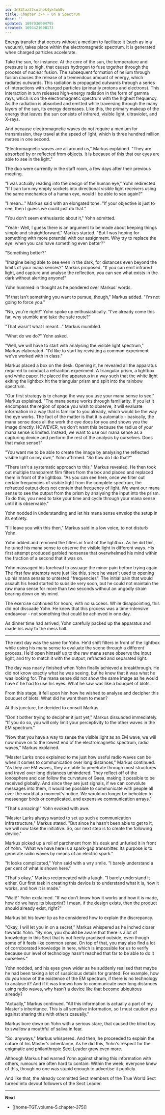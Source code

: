 ```yaml
---
id: 3n83taz32sulhok4yk4wh0v
title: Chapter 374 - On a Spectrum
desc: ''
updated: 1697036004795
created: 1694421690173
---
```


Energy transfer that occurs without a medium to facilitate it (such as in a vacuum), takes place within the electromagnetic spectrum. It is generated when charged particles accelerate.

Take the sun, for instance. At the core of the sun, the temperature and pressure is so high, that causes hydrogen to fuse together through the process of nuclear fusion. The subsequent formation of helium through fusion causes the release of a tremendous amount of energy, which radiates outwards. This radiation is propagated outwards through a series of interactions with charged particles (primarily protons and electrons). This interaction in turn releases high-energy radiation in the form of gamma rays, which is on the electromagnetic spectrum with the highest frequency. As the radiation is absorbed and emitted while traversing through the many layers of the sun, its energy decreases. Like this, the primary makeup of the energy that leaves the sun consists of infrared, visible light, ultraviolet, and X-rays.

And because electromagnetic waves do not require a medium for transmission, they travel at the speed of light, which is three hundred million metres in one second.

"Electromagnetic waves are all around us," Markus explained. "They are absorbed by or reflected from objects. It is because of this that our eyes are able to see in the light."

The duo were currently in the staff room, a few days after their previous meeting.

"I was actually reading into the design of the human eye," Yohn redirected. "If I can turn my empty sockets into directional visible light receivers using the same mechanics of a human eye, would I be able to see again?"

"I mean..." Markus said with an elongated tone. "If your objective is just to see, then I guess we could just do that."

"You don't seem enthusiastic about it," Yohn admitted.

"Yeah- Well, I guess there is an argument to be made about keeping things simple and straightforward," Markus started. "But I was hoping for something with more potential with our assignment. Why try to replace the eye, when you can have something even better?"

"Something better?"

"Imagine being able to see even in the dark, for distances even beyond the limits of your mana senses?" Markus proposed. "If you can emit infrared light, and capture and analyse the reflection, you can see what exists in the dark without alerting anyone!"

Yohn hummed in thought as he pondered over Markus' words.

"If that isn't something you want to pursue, though," Markus added. "I'm not going to force you."

"No, you're right!" Yohn spoke up enthusiastically. "I've already come this far, why stumble and take the safe route?"

"That wasn't what I meant..." Markus mumbled.

"What do we do?" Yohn asked.

"Well, we will have to start with analysing the visible light spectrum," Markus elaborated. "I'd like to start by revisiting a common experiment we've worked with in class."

Markus placed a box on the desk. Opening it, he revealed all the apparatus required to conduct a refraction experiment. A triangular prism, a lightbox and white paper. He placed the apparatus in a way such that the white light exiting the lightbox hit the triangular prism and split into the rainbow spectrum.

"Our first strategy is to change the way you use your mana sense to see," Markus explained. "The mana sense works through familiarity. If you let it encompass the region of space you wish to observe, it will evaluate information in a way that is familiar to you already, which would be the way the eye works. The fact of the matter is that it is automatic - basically, the mana sense does all the work the eye does for you and shows you the image directly. HOWEVER, we don't want this because the radius of your mana sense is limited. Instead, we want to use our mana sense as a capturing device and perform the rest of the analysis by ourselves. Does that make sense?"

"You want me to be able to create the image by analysing the reflected visible light on my own," Yohn affirmed. "So how do I do that?"

"There isn't a systematic approach to this," Markus revealed. He then took out multiple transparent film filters from the box and placed and replaced them in front of the lightbox. "As you can see here, once we filter out certain frequencies of visible light from the complete spectrum, the refracted output does not contain that frequency of light. We want our mana sense to see the output from the prism by analysing the input into the prism. To do this, you need to take your time and cycle through your mana sense until it is observable."

Yohn nodded in understanding and let his mana sense envelop the setup in its entirety.

"I'll leave you with this then," Markus said in a low voice, to not disturb Yohn.

Yohn added and removed the filters in front of the lightbox. As he did this, he tuned his mana sense to observe the visible light in different ways. His first attempt produced garbled nonsense that overwhelmed his mind within the fraction of a second that it was on.

Yohn massaged his forehead to assuage the minor pain before trying again. The first few attempts were just like this, since he wasn't used to opening up his mana senses to untested "frequencies". The initial pain that would assault his head started to subside very soon, but he could not maintain the raw mana sense for more than two seconds without an ungodly strain bearing down on his mind.

The exercise continued for hours, with no success. While disappointing, this did not dissuade Yohn. He knew that this process was a time-intensive endeavour - not something that could be achieved in one day.

As dinner time had arrived, Yohn carefully packed up the apparatus and made his way to the mess hall.

____

The next day was the same for Yohn. He'd shift filters in front of the lightbox while using his mana sense to evaluate the scene through a different process. He'd open himself up to the raw mana sense observe the input light, and try to match it with the output, refracted and separated light.

The day was nearly finished when Yohn finally achieved a breakthrough. He did not know exactly what he was seeing, but he knew that it was what he was looking for. The mana sense did not show the same image as he would have if he had to use his eyes. What he saw was like a bouquet of blots.

From this stage, it fell upon him how he wished to analyse and decipher this bouquet of blots. What did he want them to mean?

At this juncture, he decided to consult Markus.

"Don't bother trying to decipher it just yet," Markus dissuaded immediately. "If you do so, you will only limit your perceptivity to the other waves in the EM spectrum."

"Now that you have a way to sense the visible light as an EM wave, we will now move on to the lowest end of the electromagnetic spectrum, radio waves," Markus explained.

"Master Larks once explained to me just how useful radio waves can be when it comes to communication over long distances," Markus continued. "As they are EM waves, they are able to penetrate through most structures and travel over long distances unhindered. They reflect off of the ionosphere and can follow the curvature of Gaea, making it possible to be received globally. And since they are just signals, if we can convolute messages into them, it would be possible to communicate with people all over the world at a moment's notice. We would no longer be beholden to messenger birds or complicated, and expensive communication arrays."

"That's amazing!" Yohn evoked with awe.

"Master Larks always wanted to set up such a communication infrastructure," Markus stated. "But since he hasn't been able to get to it, we will now take the initiative. So, our next step is to create the following device."

Markus picked up a roll of parchment from his desk and unfurled it in front of Yohn. "What we have here is a spark-gap transmitter. Its purpose is to generate radio waves by means of an electric spark."

"It looks complicated," Yohn said with a wry smile. "I barely understand a per cent of what is shown here."

"That's okay," Markus reciprocated with a laugh. "I barely understand it either. Our first task in creating this device is to understand what it is, how it works, and how it is made."

"Wait!" Yohn exclaimed. "If we don't know how it works and how it is made, how do we have its blueprint? I mean, if the design exists, then the product should already exist, right?"

Markus bit his lower lip as he considered how to explain the discrepancy.

"Okay, I will let you in on a secret," Markus whispered as he inched closer towards Yohn. "By now, you should be aware that there is a lot of knowledge in this Sect that is not freely practised outside, even though some of it feels like common sense. On top of that, you may also find a lot of corroborated knowledge in here, which is impossible for us to verify because our level of technology hasn't reached that far to be able to do it ourselves."

Yohn nodded, and his eyes grew wider as he suddenly realised that maybe he had been taking a lot of suspicious details for granted. For example, how do you know of the existence of the EM spectrum, if there is no technology to analyse it? And if it was known how to communicate over long distances using radio waves, why hasn't a device like that become ubiquitous already?

"Actually," Markus continued. "All this information is actually a part of my Master's inheritance. This is all sensitive information, so I must caution you against sharing this with others casually."

Markus bore down on Yohn with a serious stare, that caused the blind boy to swallow a mouthful of saliva in fear.

"So, anyways," Markus whispered. And then, he proceeded to explain the nature of his Master's inheritance. As he did this, Yohn's respect for the enigmatic and philanthropic Sect Leader grew even more.

Although Markus had warned Yohn against sharing this information with others, rumours are often hard to contain. Within the week, everyone knew of this, though no one was stupid enough to advertise it publicly.

And like that, the already committed Sect members of the True World Sect turned into devout followers of the Sect Leader.

____

**Next**
* [[home-TGT.volume-5.chapter-375]]